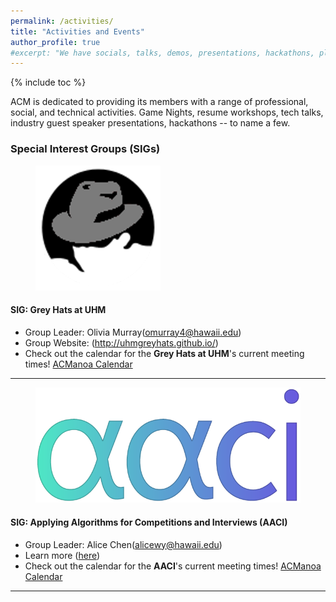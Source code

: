 ```yaml
---
permalink: /activities/
title: "Activities and Events"
author_profile: true
#excerpt: "We have socials, talks, demos, presentations, hackathons, playgrounds, and more! Check out some of the stuff we're up to!"
---
```


{% include toc %}

ACM is dedicated to providing its members with a range of professional, social, and technical activities. Game Nights, resume workshops, tech talks, industry guest speaker presentations, hackathons -- to name a few.

### Special Interest Groups (SIGs)

<figure class="third">
  <img src="/images/greyhats.png" title="Grey Hats at UHM" alt="Grey Hats at UHM">
</figure>

#### **SIG:** Grey Hats at UHM

  * Group Leader: Olivia Murray(<a href="mailto:omurray4@hawaii.edu"><i class="fa fa-fw fa-envelope-square"></i>omurray4@hawaii.edu</a>)
  * Group Website: (<a href="http://uhmgreyhats.github.io">http://uhmgreyhats.github.io/</a>)
  * Check out the calendar for the **Grey Hats at UHM**'s current meeting times! <a href="{{ domain }}/calendar"><i class="fa fa-fw fa-calendar"></i>ACManoa Calendar</a>

<hr>

<figure class="third">
  <img src="/images/AACI.png" title="Applying Algorithms for Competitions and Interviews" alt="AACI Logo">
</figure>

#### **SIG:** Applying Algorithms for Competitions and Interviews (AACI)

  * Group Leader: Alice Chen(<a href="mailto:alicewy@hawaii.edu"><i class="fa fa-fw fa-envelope-square"></i>alicewy@hawaii.edu</a>)
  * Learn more (<a href="/aaci">here</a>)
  * Check out the calendar for the **AACI**'s current meeting times! <a href="{{ domain }}/calendar"><i class="fa fa-fw fa-calendar"></i>ACManoa Calendar</a>

<hr>

<!-- <figure class="third">
  <img src="/images/arduino.png" title="Arduino logo" alt="Arduino logo">
</figure>

#### **SIGBED:** Arduino

  * Special Interest Group for Embedded Systems
  * Faculty Advisor: Peter-Michael Seidel
  * Student Chair: Hendricks Hicks(<a href="mailto:hicksh@hawaii.edu"><i class="fa fa-fw fa-envelope-square"></i>hicksh@hawaii.edu</a>)
  * Check out the calendar for **SIGBED**'s current meeting times! <a href="{{ domain }}/calendar"><i class="fa fa-fw fa-calendar"></i>ACManoa Calendar</a>

<hr>


<figure class="third">
  <img src="/images/oculus.png" title="Oculus logo" alt="Oculus logo">
</figure>

#### **SIGGRAPH:** Oculus

  * Special Interest Group for Computer Graphics
  * Faculty Advisor: Jason Leigh
  * Student Chair: Anna Sikkink(<a href="mailto:asikkink@hawaii.edu"><i class="fa fa-fw fa-envelope-square"></i>asikkink@hawaii.edu</a>)
  * Check out the calendar for **SIGGRAPH**'s current meeting times! <a href="{{ domain }}/calendar"><i class="fa fa-fw fa-calendar"></i>ACManoa Calendar</a> -->
